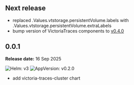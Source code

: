 ## Next release

- replaced .Values.vtstorage.persistentVolume.labels with .Values.vtstorage.persistentVolume.extraLabels
- bump version of VictoriaTraces components to [v0.4.0](https://github.com/VictoriaMetrics/VictoriaTraces/releases/tag/v0.4.0)

## 0.0.1

**Release date:** 16 Sep 2025

![Helm: v3](https://img.shields.io/badge/Helm-v3.14%2B-informational?color=informational&logo=helm&link=https%3A%2F%2Fgithub.com%2Fhelm%2Fhelm%2Freleases%2Ftag%2Fv3.14.0) ![AppVersion: v0.2.0](https://img.shields.io/badge/v0.2.0-success?logo=VictoriaMetrics&labelColor=gray&link=https%3A%2F%2Fdocs.victoriametrics.com%2Fvictoriatraces%2Fchangelog%2F%23v020)

- add victoria-traces-cluster chart
